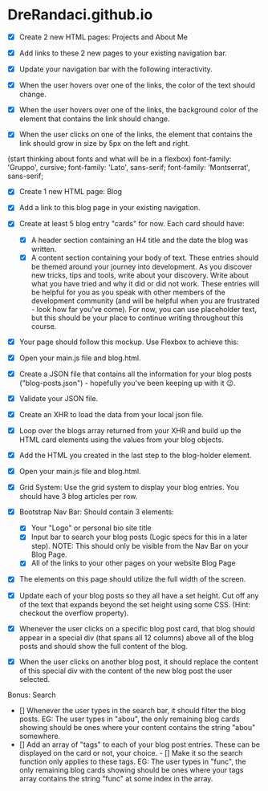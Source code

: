 # DreRandaci.github.io

- [x] Create 2 new HTML pages: Projects and About Me
- [x] Add links to these 2 new pages to your existing navigation bar.
- [x] Update your navigation bar with the following interactivity.

- [x] When the user hovers over one of the links, the color of the text should change.
- [x] When the user hovers over one of the links, the background color of the element that contains the link should change.
- [x] When the user clicks on one of the links, the element that contains the link should grow in size by 5px on the left and right.

(start thinking about fonts and what will be in a flexbox)
	font-family: 'Gruppo', cursive;
	font-family: 'Lato', sans-serif;
	font-family: 'Montserrat', sans-serif;

- [x] Create 1 new HTML page: Blog
- [x] Add a link to this blog page in your existing navigation.
- [x] Create at least 5 blog entry "cards" for now. Each card should have:
	- [x] A header section containing an H4 title and the date the blog was written.
    - [x] A content section containing your body of text. These entries should be themed around your journey into development. As you discover new tricks, tips and tools, write about your discovery. Write about what you have tried and why it did or did not work. These entries will be helpful for you as you speak with other members of the development community (and will be helpful when you are frustrated - look how far you've come). For now, you can use placeholder text, but this should be your place to continue writing throughout this course.
- [x] Your page should follow this mockup. Use Flexbox to achieve this: 

- [x] Open your main.js file and blog.html.
- [x] Create a JSON file that contains all the information for your blog posts ("blog-posts.json") - hopefully you've been keeping up with it 😉. 
- [x] Validate your JSON file.
- [x] Create an XHR to load the data from your local json file.
- [x] Loop over the blogs array returned from your XHR and build up the HTML card elements using the values from your blog objects.
- [x] Add the HTML you created in the last step to the blog-holder element.

- [x] Open your main.js file and blog.html.

- [x] Grid System: Use the grid system to display your blog entries. You should have 3 blog articles per row.

- [x] Bootstrap Nav Bar: Should contain 3 elements:
	- [x] Your "Logo" or personal bio site title
	- [x] Input bar to search your blog posts (Logic specs for this in a later step). NOTE: This should only be visible from the Nav Bar on your Blog Page.
	- [x] All of the links to your other pages on your website
	Blog Page

- [x] The elements on this page should utilize the full width of the screen.
- [x] Update each of your blog posts so they all have a set height. Cut off any of the text that expands beyond the set height using some CSS. (Hint: checkout the overflow property).
- [x] Whenever the user clicks on a specific blog post card, that blog should appear in a special div (that spans all 12 columns) above all of the blog posts and should show the full content of the blog. 
- [x] When the user clicks on another blog post, it should replace the content of this special div with the content of the new blog post the user selected.

Bonus: Search

- [] Whenever the user types in the search bar, it should filter the blog posts. EG: The user types in "abou", the only remaining blog cards showing should be ones where your content contains the string "abou" somewhere.
- [] Add an array of "tags" to each of your blog post entries. These can be displayed on the card or not, your choice. - [] Make it so the search function only applies to these tags. EG: The user types in "func", the only remaining blog cards showing should be ones where your tags array contains the string "func" at some index in the array.
